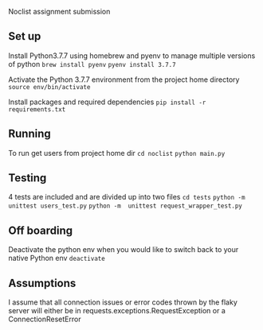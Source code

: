 Noclist assignment submission

## Set up 
Install Python3.7.7 using homebrew and pyenv to manage multiple versions of python
`brew install pyenv`
`pyenv install 3.7.7`

Activate the Python 3.7.7 environment from the project home directory
`source env/bin/activate` 

Install packages and required dependencies
`pip install -r requirements.txt`

## Running 
To run get users from project home dir
`cd noclist`
`python main.py`

## Testing
4 tests are included and are divided up into two files
`cd tests`
`python -m  unittest users_test.py`
`python -m  unittest request_wrapper_test.py`

## Off boarding
Deactivate the python env when you would like to switch back to your native Python env
`deactivate`

## Assumptions
I assume that all connection issues or error codes thrown by the flaky server will either be in requests.exceptions.RequestException or a ConnectionResetError 


